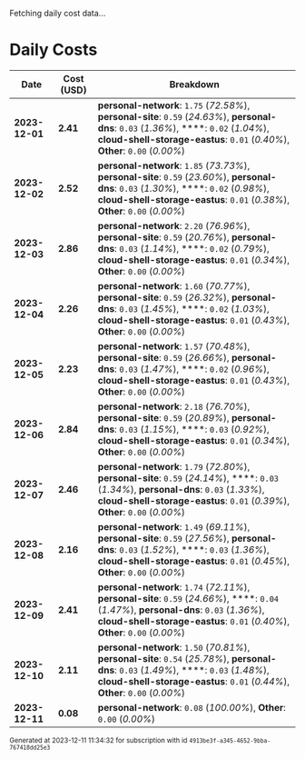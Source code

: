 Fetching daily cost data...
# Daily Costs

| Date | Cost (USD) | Breakdown |
|------|----------------|-----------|
| **2023-12-01** | **2.41** | **personal-network**: `1.75` (_72.58%_), **personal-site**: `0.59` (_24.63%_), **personal-dns**: `0.03` (_1.36%_), ****: `0.02` (_1.04%_), **cloud-shell-storage-eastus**: `0.01` (_0.40%_), **Other**: `0.00` (_0.00%_) |
| **2023-12-02** | **2.52** | **personal-network**: `1.85` (_73.73%_), **personal-site**: `0.59` (_23.60%_), **personal-dns**: `0.03` (_1.30%_), ****: `0.02` (_0.98%_), **cloud-shell-storage-eastus**: `0.01` (_0.38%_), **Other**: `0.00` (_0.00%_) |
| **2023-12-03** | **2.86** | **personal-network**: `2.20` (_76.96%_), **personal-site**: `0.59` (_20.76%_), **personal-dns**: `0.03` (_1.14%_), ****: `0.02` (_0.79%_), **cloud-shell-storage-eastus**: `0.01` (_0.34%_), **Other**: `0.00` (_0.00%_) |
| **2023-12-04** | **2.26** | **personal-network**: `1.60` (_70.77%_), **personal-site**: `0.59` (_26.32%_), **personal-dns**: `0.03` (_1.45%_), ****: `0.02` (_1.03%_), **cloud-shell-storage-eastus**: `0.01` (_0.43%_), **Other**: `0.00` (_0.00%_) |
| **2023-12-05** | **2.23** | **personal-network**: `1.57` (_70.48%_), **personal-site**: `0.59` (_26.66%_), **personal-dns**: `0.03` (_1.47%_), ****: `0.02` (_0.96%_), **cloud-shell-storage-eastus**: `0.01` (_0.43%_), **Other**: `0.00` (_0.00%_) |
| **2023-12-06** | **2.84** | **personal-network**: `2.18` (_76.70%_), **personal-site**: `0.59` (_20.89%_), **personal-dns**: `0.03` (_1.15%_), ****: `0.03` (_0.92%_), **cloud-shell-storage-eastus**: `0.01` (_0.34%_), **Other**: `0.00` (_0.00%_) |
| **2023-12-07** | **2.46** | **personal-network**: `1.79` (_72.80%_), **personal-site**: `0.59` (_24.14%_), ****: `0.03` (_1.34%_), **personal-dns**: `0.03` (_1.33%_), **cloud-shell-storage-eastus**: `0.01` (_0.39%_), **Other**: `0.00` (_0.00%_) |
| **2023-12-08** | **2.16** | **personal-network**: `1.49` (_69.11%_), **personal-site**: `0.59` (_27.56%_), **personal-dns**: `0.03` (_1.52%_), ****: `0.03` (_1.36%_), **cloud-shell-storage-eastus**: `0.01` (_0.45%_), **Other**: `0.00` (_0.00%_) |
| **2023-12-09** | **2.41** | **personal-network**: `1.74` (_72.11%_), **personal-site**: `0.59` (_24.66%_), ****: `0.04` (_1.47%_), **personal-dns**: `0.03` (_1.36%_), **cloud-shell-storage-eastus**: `0.01` (_0.40%_), **Other**: `0.00` (_0.00%_) |
| **2023-12-10** | **2.11** | **personal-network**: `1.50` (_70.81%_), **personal-site**: `0.54` (_25.78%_), **personal-dns**: `0.03` (_1.49%_), ****: `0.03` (_1.48%_), **cloud-shell-storage-eastus**: `0.01` (_0.44%_), **Other**: `0.00` (_0.00%_) |
| **2023-12-11** | **0.08** | **personal-network**: `0.08` (_100.00%_), **Other**: `0.00` (_0.00%_) |


<sup>Generated at 2023-12-11 11:34:32 for subscription with id `4913be3f-a345-4652-9bba-767418dd25e3`</sup>
